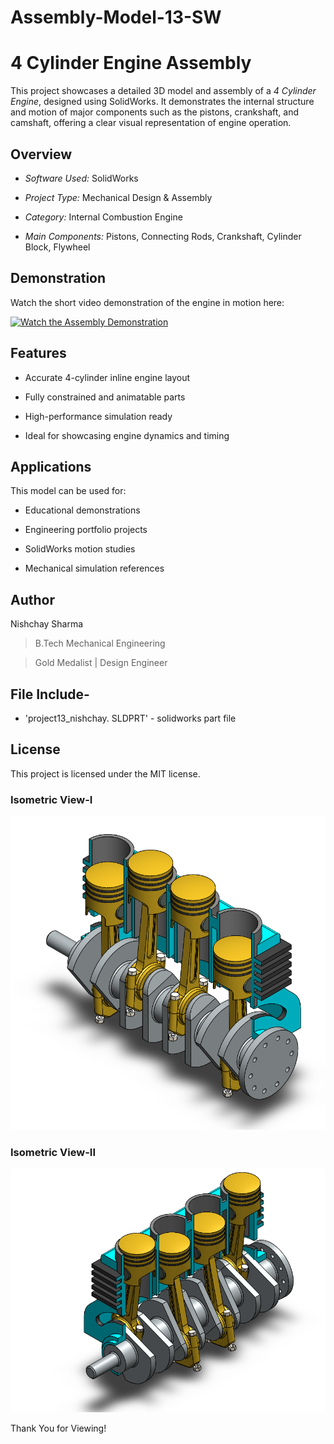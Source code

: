 # Assembly-Model-13-SW

# 4 Cylinder Engine Assembly

This project showcases a detailed 3D model and assembly of a *4 Cylinder Engine*, designed using SolidWorks. It demonstrates the internal structure and motion of major components such as the pistons, crankshaft, and camshaft, offering a clear visual representation of engine operation.

## Overview

- *Software Used:* SolidWorks  

- *Project Type:* Mechanical Design & Assembly  

- *Category:* Internal Combustion Engine  

- *Main Components:* Pistons, Connecting Rods, Crankshaft, Cylinder Block, Flywheel  

## Demonstration

Watch the short video demonstration of the engine in motion here:

[![Watch the Assembly Demonstration](https://img.youtube.com/vi/Z5jgkC8532s/maxresdefault.jpg)](https://youtube.com/shorts/Z5jgkC8532s?si=I7fu-hZDhgybL9oC)

## Features

- Accurate 4-cylinder inline engine layout

- Fully constrained and animatable parts

- High-performance simulation ready

- Ideal for showcasing engine dynamics and timing

## Applications

This model can be used for:

- Educational demonstrations  

- Engineering portfolio projects  

- SolidWorks motion studies  

- Mechanical simulation references





## Author

Nishchay Sharma

>B.Tech Mechanical Engineering

>Gold Medalist | Design Engineer




## File Include-
- 'project13_nishchay.  SLDPRT' -
solidworks part file

## License
This project is licensed under the MIT license.



### Isometric View-I 
![Isometric View-I](13a.png)

### Isometric View-II
![Isometric View-II](13b.png)



Thank You for Viewing!